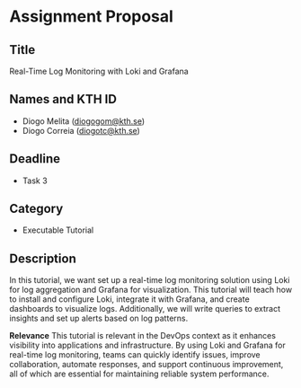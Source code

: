# Assignment Proposal

## Title

Real-Time Log Monitoring with Loki and Grafana

## Names and KTH ID

- Diogo Melita (diogogom@kth.se)
- Diogo Correia (diogotc@kth.se)

## Deadline

- Task 3

## Category

- Executable Tutorial

## Description

In this tutorial, we want set up a real-time log monitoring solution using Loki for log aggregation and Grafana for visualization. This tutorial will teach how to install and configure Loki, integrate it with Grafana, and create dashboards to visualize logs. Additionally, we will write queries to extract insights and set up alerts based on log patterns. 

**Relevance**
This tutorial is relevant in the DevOps context as it enhances visibility into applications and infrastructure. By using Loki and Grafana for real-time log monitoring, teams can quickly identify issues, improve collaboration, automate responses, and support continuous improvement, all of which are essential for maintaining reliable system performance.
